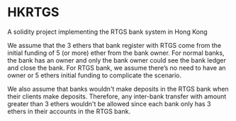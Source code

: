 # HKRTGS
A solidity project implementing the RTGS bank system in Hong Kong

We assume that the 3 ethers that bank register with RTGS come from the initial funding of 5 (or more) ether from the bank owner. For normal banks, the bank has an owner and only the bank owner could see the bank ledger and close the bank. For RTGS bank, we assume there’s no need to have an owner or 5 ethers initial funding to complicate the scenario. 

We also assume that banks wouldn't make deposits in the RTGS bank when their clients make deposits. Therefore, any inter-bank transfer with amount greater than 3 ethers wouldn't be allowed since each bank only has 3 ethers in their accounts in the RTGS bank.
